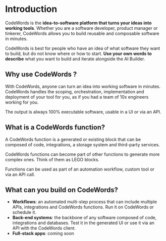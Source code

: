 # Introduction

CodeWords is the **idea-to-software platform that turns your ideas into working tools**. Whether you are a software developer, product manager or tinkerer, CodeWords allows you to build reusable and composable software in minutes.

CodeWords is best for people who have an idea of what software they want to build, but do not know where or how to start. **Use your own words to describe** what you want to build and iterate alongside the AI Builder.

## Why use CodeWords ?

With CodeWords, anyone can turn an idea into working software in minutes. CodeWords handles the scoping, orchestration, implementation and deployment of your tool for you, as if you had a team of 10x engineers working for you.

The output is always 100% executable software, usable in a UI or via an API.

## What is a CodeWords function?

A CodeWords function is a generated or existing block that can be composed of code, integrations, a storage system and third-party services.&#x20;

CodeWords functions can become part of other functions to generate more complex ones. Think of them as LEGO blocks.

Functions can be used as part of an automation workflow, custom tool or via an API call.

## What can you build on CodeWords?

* **Workflows**: an automated multi-step process that can include multiple APIs, integrations and CodeWords functions. Run it on CodeWords or schedule it.
* **Back-end systems**: the backbone of any software composed of code, integrations and databases. Test it in the generated UI or use it via an API with the CodeWords client.
* **Full-stack apps**: coming soon





